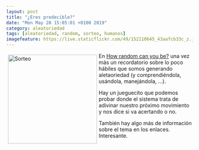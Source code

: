 ```yaml
--- 
layout: post
title: "¿Eres predecible?"
date: "Mon May 28 15:05:01 +0100 2019"
category: aleatoriedad
tags: [aleatoriedad, random, sorteo, humanos]
imagefeature: https://live.staticflickr.com/49/152110645_43aafcb33c_z.jpg
---
```



<a href="https://www.flickr.com/photos/fernand0/152110645" title="Sorteo"><img src="https://live.staticflickr.com/49/152110645_43aafcb33c_z.jpg" width="240"  alt="Sorteo" style="float:left; margin:5px"></a>
En [How random can you be?](https://www.expunctis.com/2019/03/07/Not-so-random.html) una vez más un recordatorio sobre lo poco hábiles que somos generando aletaoriedad (y comprendiéndola, usándola, manejándola, ...).

Hay un jueguecito que podemos probar donde el sistema trata de adivinar nuestro próximo movimiento y nos dice si va acertando o no.

También hay algo más de información sobre el tema en los enlaces. Interesante.
